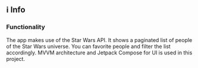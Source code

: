 ## ℹ️ Info

### Functionality
The app makes use of the Star Wars API. It shows a paginated list of people of the Star Wars universe. You can favorite people and filter the list accordingly. MVVM architecture and Jetpack Compose for UI is used in this project.

